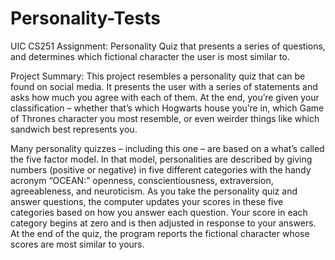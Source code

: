 # Personality-Tests
UIC CS251 Assignment: Personality Quiz that presents a series of questions, and determines which fictional character the user is most similar to.

Project Summary:
This project resembles a personality quiz that can be found on social media. It presents the user with a series of statements and asks how much you agree with each of them. At the end, you’re given your classification – whether that’s which Hogwarts house you’re in, which Game of Thrones character you most resemble, or even weirder things like which sandwich best represents you.

Many personality quizzes – including this one – are based on a what’s called the five factor model. In that model, personalities are described by giving numbers (positive or negative) in five different categories with the handy acronym “OCEAN:” openness, conscientiousness, extraversion, agreeableness, and neuroticism. As you take the personality quiz and answer questions, the computer updates your scores in these five categories based on how you answer each question. Your score in each category begins at zero and is then adjusted in response to your answers. At the end of the quiz, the program reports the fictional character whose scores are most similar to yours.
